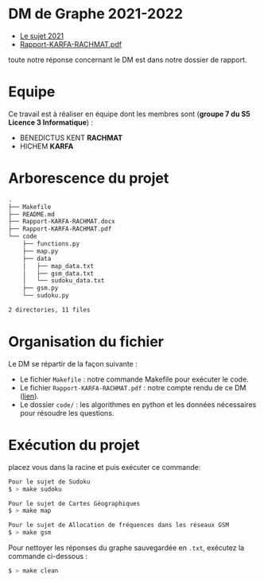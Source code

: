 # DM de Graphe 2021-2022

- [Le sujet 2021](https://www.fil.univ-lille1.fr/~varre/portail/graphes/dm/dm-21-22.pdf)
- [Rapport-KARFA-RACHMAT.pdf](Rapport-KARFA-RACHMAT.pdf)

toute notre réponse concernant le DM est dans notre dossier de rapport.

# Equipe

Ce travail est à réaliser en équipe dont les membres sont (**groupe 7 du S5 Licence 3 Informatique**) :

- BENEDICTUS KENT **RACHMAT**
- HICHEM **KARFA**

# Arborescence du projet

```bash
.
├── Makefile
├── README.md
├── Rapport-KARFA-RACHMAT.docx
├── Rapport-KARFA-RACHMAT.pdf
└── code
    ├── functions.py
    ├── map.py
    ├── data
    │   ├── map_data.txt
    │   ├── gsm_data.txt
    │   └── sudoku_data.txt
    ├── gsm.py
    └── sudoku.py

2 directories, 11 files
```

# Organisation du fichier

Le DM se répartir de la façon suivante :

- Le fichier `Makefile` : notre commande Makefile pour exécuter le code.
- Le fichier `Rapport-KARFA-RACHMAT.pdf` : notre compte rendu de ce DM ([lien](Rapport-KARFA-RACHMAT.pdf)).
- Le dossier `code/` : les algorithmes en python et les données nécessaires pour résoudre les questions.

# Exécution du projet

placez vous dans la racine et puis exécuter ce commande:

```bash
Pour le sujet de Sudoku
$ > make sudoku

Pour le sujet de Cartes Géographiques
$ > make map

Pour le sujet de Allocation de fréquences dans les réseaux GSM
$ > make gsm
```

Pour nettoyer les réponses du graphe sauvegardée en `.txt`, exécutez la commande ci-dessous :

```bash
$ > make clean
```
